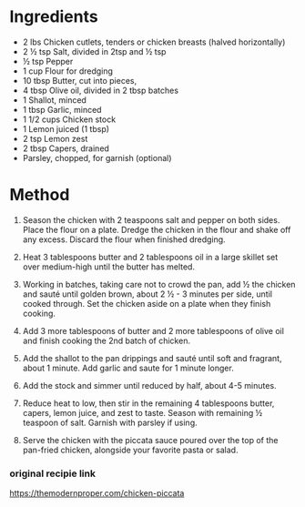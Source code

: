 # Ingredients
- 2 lbs Chicken cutlets, tenders or chicken breasts (halved horizontally)
- 2 ½ tsp Salt, divided in 2tsp and ½ tsp
- ½ tsp Pepper
- 1 cup Flour for dredging
- 10 tbsp Butter, cut into pieces,  
- 4 tbsp Olive oil, divided in 2 tbsp batches
- 1 Shallot, minced
- 1 tbsp Garlic, minced
- 1 1/2 cups Chicken stock
- 1 Lemon juiced (1 tbsp)
- 2 tsp Lemon zest
- 2 tbsp Capers, drained
- Parsley, chopped, for garnish (optional)

# Method
1. Season the chicken with 2 teaspoons salt and pepper on both sides. Place the flour on a plate. Dredge the chicken in the flour and shake off any excess. Discard the flour when finished dredging.

1. Heat 3 tablespoons butter and 2 tablespoons oil in a large skillet set over medium-high until the butter has melted.

1. Working in batches, taking care not to crowd the pan, add ½ the chicken and sauté until golden brown, about 2 ½ - 3 minutes per side, until cooked through. Set the chicken aside on a plate when they finish cooking.

1. Add 3 more tablespoons of butter and 2 more tablespoons of olive oil and finish cooking the 2nd batch of chicken.

1. Add the shallot to the pan drippings and sauté until soft and fragrant, about 1 minute. Add garlic and saute for 1 minute longer.

1. Add the stock and simmer until reduced by half, about 4-5 minutes.

1. Reduce heat to low, then stir in the remaining 4 tablespoons butter, capers, lemon juice, and zest to taste. Season with remaining ½ teaspoon of salt. Garnish with parsley if using.

1. Serve the chicken with the piccata sauce poured over the top of the pan-fried chicken, alongside your favorite pasta or salad.

### original recipie link
https://themodernproper.com/chicken-piccata
